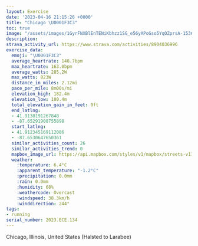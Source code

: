 ```yaml
---
layout: Exercise
date: '2023-04-16 21:15:26 +0000'
title: "Chicago \U0001F3C3"
toc: true
image: "/assets/images/1GyrFNXBlEnTENiKbhzz1SG_e56yAPoGso5YqOZprsA-1536x2048.jpg.jpeg"
description:
strava_activity_url: https://www.strava.com/activities/8904036996
exercise_data:
  emoji: "\U0001F3C3"
  average_heartrate: 148.7bpm
  max_heartrate: 163.0bpm
  average_watts: 285.2W
  max_watts: 823W
  distance_in_miles: 2.12mi
  pace_per_mile: 8m00s/mi
  elevation_high: 182.4m
  elevation_low: 180.4m
  total_elevation_gain_in_feet: 0ft
  end_latlng:
  - 41.9138191267848
  - -87.65291908755898
  start_latlng:
  - 41.912345169112086
  - -87.6530647650361
  similar_activities_count: 26
  similar_activities_trend: 0
  mapbox_image_url: https://api.mapbox.com/styles/v1/mapbox/streets-v11/static/path-5+787af2-1.0(ygy~Frl~uOGgGAiKEoDCoNEyFAOKG%7BAD%5BAGECS%3FaEGaG%40cEG_A%40kACiAEc%40Ki%40C%7B%40GcPDaAAmFAbEFxB%3F%7CEHhF%3F%60CFr%40BjADt%40BfCJbTBRBD%7CACJDBLVbl%40),pin-s-s+e5b22e(-87.65146,41.91373),pin-s-f+89ae00(-87.65098999999998,41.91384)/auto/800x800?access_token=pk.eyJ1Ijoiam9zaGJlY2ttYW4iLCJhIjoiY205eWR2aDd1MWZ6djJrbXc4a3M0bWZleiJ9.XiG9OWkNcZk2QzjJbxLB4A
  weather:
    :temperature: 6.4°C
    :apparent_temperature: "-1.2°C"
    :precipitation: 0.0mm
    :rain: 0.0mm
    :humidity: 68%
    :weathercode: Overcast
    :windspeed: 38.3km/h
    :winddirection: 244°
tags:
- running
serial_number: 2023.ECE.134
---
```

Chicago, Illinois, United States (Halsted to Larabee)
